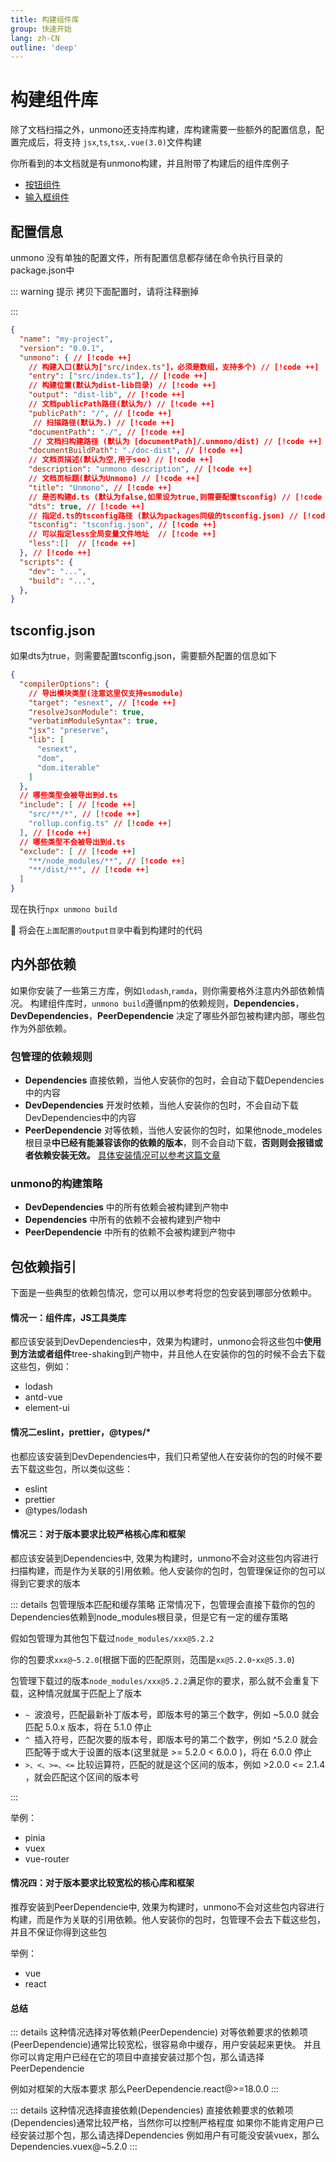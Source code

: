 ```yaml
---
title: 构建组件库
group: 快速开始
lang: zh-CN
outline: 'deep'
---
```


# 构建组件库

除了文档扫描之外，unmono还支持库构建，库构建需要一些额外的配置信息，配置完成后，将支持 `jsx`,`ts`,`tsx`,`.vue(3.0)`文件构建


你所看到的本文档就是有unmono构建，并且附带了构建后的组件库例子<br/>

* [按钮组件](../components/04按钮组件.md)
* [输入框组件](../components/04输入框组件.md)



## 配置信息
unmono 没有单独的配置文件，所有配置信息都存储在命令执行目录的package.json中

::: warning 提示
拷贝下面配置时，请将注释删掉

:::

```json
{
  "name": "my-project",
  "version": "0.0.1",
  "unmono": { // [!code ++]
    // 构建入口(默认为["src/index.ts"]，必须是数组，支持多个) // [!code ++]
    "entry": ["src/index.ts"], // [!code ++]
    // 构建位置(默认为dist-lib目录) // [!code ++]
    "output": "dist-lib", // [!code ++]
    // 文档publicPath路径(默认为/) // [!code ++]
    "publicPath": "/", // [!code ++]
     // 扫描路径(默认为.) // [!code ++]
    "documentPath": "./", // [!code ++]
     // 文档扫构建路径 (默认为 [documentPath]/.unmono/dist) // [!code ++]
    "documentBuildPath": "./doc-dist", // [!code ++]
    // 文档页描述(默认为空,用于seo) // [!code ++]
    "description": "unmono description", // [!code ++]
    // 文档页标题(默认为Unmono) // [!code ++]
    "title": "Unmono", // [!code ++]
    // 是否构建d.ts (默认为false,如果设为true,则需要配置tsconfig) // [!code ++]
    "dts": true, // [!code ++]
    // 指定d.ts的tsconfig路径 (默认为packages同级的tsconfig.json) // [!code ++]
    "tsconfig": "tsconfig.json", // [!code ++]
    // 可以指定less全局变量文件地址  // [!code ++]
    "less":[]  // [!code ++]
  }, // [!code ++]
  "scripts": {
    "dev": "...",
    "build": "...",
  },
}
```
## tsconfig.json

如果dts为true，则需要配置tsconfig.json，需要额外配置的信息如下

```json
{
  "compilerOptions": {
    // 导出模块类型(注意这里仅支持esmodule) 
    "target": "esnext", // [!code ++]
    "resolveJsonModule": true,
    "verbatimModuleSyntax": true,
    "jsx": "preserve",
    "lib": [
      "esnext",
      "dom",
      "dom.iterable"
    ]
  },
  // 哪些类型会被导出到d.ts 
  "include": [ // [!code ++]
    "src/**/*", // [!code ++]
    "rollup.config.ts" // [!code ++]
  ], // [!code ++]
  // 哪些类型不会被导出到d.ts 
  "exclude": [ // [!code ++]
    "**/node_modules/**", // [!code ++]
    "**/dist/**", // [!code ++]
  ]
}
```

现在执行`npx unmono build`

🎉 将会在`上面配置的output目录`中看到构建时的代码

## 内外部依赖

如果你安装了一些第三方库，例如`lodash`,`ramda`，则你需要格外注意内外部依赖情况。
构建组件库时，`unmono build`遵循npm的依赖规则，**Dependencies**，**DevDependencies**，**PeerDependencie** 决定了哪些外部包被构建内部，哪些包作为外部依赖。

 

### 包管理的依赖规则

- **Dependencies** 直接依赖，当他人安装你的包时，会自动下载Dependencies中的内容
- **DevDependencies** 开发时依赖，当他人安装你的包时，不会自动下载DevDependencies中的内容
- **PeerDependencie** 对等依赖，当他人安装你的包时，如果他node_modeles根目录**中已经有能兼容该你的依赖的版本**，则不会自动下载，**否则则会报错或者依赖安装无效。** [具体安装情况可以参考这篇文章](https://juejin.cn/post/7170716245762048036#heading-1)



### unmono的构建策略


- **DevDependencies** 中的所有依赖会被构建到产物中
- **Dependencies** 中所有的依赖不会被构建到产物中
- **PeerDependencie** 中所有的依赖不会被构建到产物中


## 包依赖指引
下面是一些典型的依赖包情况，您可以用以参考将您的包安装到哪部分依赖中。

#### 情况一：组件库，JS工具类库
都应该安装到DevDependencies中，效果为构建时，unmono会将这些包中**使用到方法或者组件**tree-shaking到产物中，并且他人在安装你的包的时候不会去下载这些包，例如：

* lodash
* antd-vue
* element-ui

#### 情况二eslint，prettier，@types/*
也都应该安装到DevDependencies中，我们只希望他人在安装你的包的时候不要去下载这些包，所以类似这些：

* eslint
* prettier
* @types/lodash

#### 情况三：对于版本要求比较严格核心库和框架 

都应该安装到Dependencies中, 效果为构建时，unmono不会对这些包内容进行扫描构建，而是作为关联的引用依赖。他人安装你的包时，包管理保证你的包可以得到它要求的版本

::: details 包管理版本匹配和缓存策略
正常情况下，包管理会直接下载你的包的Dependencies依赖到node_modules根目录，但是它有一定的缓存策略

假如包管理为其他包下载过`node_modules/xxx@5.2.2`

你的包要求`xxx@~5.2.0`(根据下面的匹配原则，范围是`xx@5.2.0`-`xx@5.3.0`)

包管理下载过的版本`node_modules/xxx@5.2.2`满足你的要求，那么就不会重复下载，这种情况就属于匹配上了版本

* `~ `波浪号，匹配最新补丁版本号，即版本号的第三个数字，例如 ~5.0.0 就会匹配 5.0.x 版本，将在 5.1.0 停止
* `^ `插入符号，匹配次要的版本号，即版本号的第二个数字，例如 ^5.2.0 就会匹配等于或大于设置的版本(这里就是 >= 5.2.0 < 6.0.0 )，将在 6.0.0 停止
* `>、<、>=、<=` 比较运算符，匹配的就是这个区间的版本，例如 >2.0.0 <= 2.1.4 ，就会匹配这个区间的版本号

:::

举例：
* pinia
* vuex
* vue-router

#### 情况四：对于版本要求比较宽松的核心库和框架

推荐安装到PeerDependencie中, 效果为构建时，unmono不会对这些包内容进行构建，而是作为关联的引用依赖。他人安装你的包时，包管理不会去下载这些包，并且不保证你得到这些包

举例：
* vue
* react


#### 总结

::: details 这种情况选择对等依赖(PeerDependencie)
对等依赖要求的依赖项(PeerDependencie)通常比较宽松，很容易命中缓存，用户安装起来更快。
并且你可以肯定用户已经在它的项目中直接安装过那个包，那么请选择PeerDependencie

例如对框架的大版本要求 那么PeerDependencie.react@>=18.0.0
:::


::: details 这种情况选择直接依赖(Dependencies)
直接依赖要求的依赖项(Dependencies)通常比较严格，当然你可以控制严格程度
如果你不能肯定用户已经安装过那个包，那么请选择Dependencies
例如用户有可能没安装vuex，那么Dependencies.vuex@~5.2.0
:::







